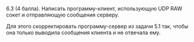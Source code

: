 6.3 (4 балла). Написать программу-клиент, использующую UDP RAW сокет и отправляющую сообщения серверу.

Для этого скорректировать программу-сервер из задачи 5.1 так, чтобы она только выводила сообщения клиента и не отвечала ему.
